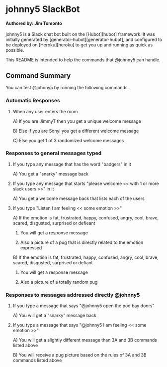 # johnny5 SlackBot
#### Authored by: Jim Tomonto
johnny5 is a Slack chat bot built on the [Hubot][hubot] framework. It was
initially generated by [generator-hubot][generator-hubot], and configured to be
deployed on [Heroku][heroku] to get you up and running as quick as possible.

This README is intended to help the commands that @johnny5 can handle.



## Command Summary

You can test @johnny5 by running the following commands.


### Automatic Responses
1.  When any user enters the room 
  
    A)  If you are JimmyT then you get a unique welcome message
  
    B)  Else If you are Sonyl you get a different welcome message
  
    C)  Else you get 1 of 3 randomized welcome messages

### Responses to general messages typed

1.  If you type any message that has the word "badgers" in it

    A)  You get a "snarky" message back

2.  If you type any message that starts "please welcome << with 1 or more slack users >>" in it

    A)  You get a welcome message back that lists each of the users
  
3.  If you type "Listen I am feeling << some emotion >>"
  
    A)  If the emotion is fat, frustrated, happy, confused, angry, cool, brave, scared, disgusted, surprised or defieant
      
      1. You will get a response message 
       
      2. Also a picture of a pug that is directly related to the emotion expressed 

    B)  If the emotion is fat, frustrated, happy, confused, angry, cool, brave, scared, disgusted, surprised or defiant
      
      1. You will get a response message 
       
      2. Also a picture of a totally random pug

### Responses to messages addressed directly @johnny5

1.  If you type a message that says "@johnny5 open the pod bay doors"
    
    A)  You will get a "snarky" message back
      
2.  If you type a message that says "@johnny5 I am feeling << some emotion >>"
       
    A)  You will get a slightly different message than 3A and 3B commands listed above 
  
    B)  You will receive a pug picture based on the rules of 3A and 3B commands listed above   
